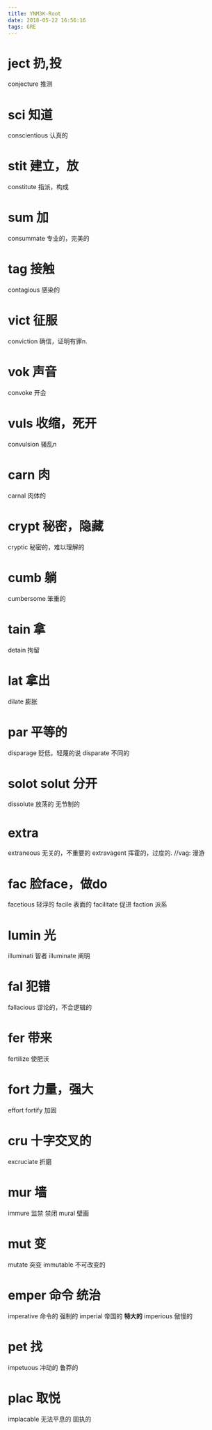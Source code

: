 ```yaml
---
title: YNM3K-Root
date: 2018-05-22 16:56:16
tags: GRE
---
```


# ject 扔,投
conjecture 推测

# sci 知道
conscientious 认真的

# stit 建立，放
constitute 指派，构成

# sum 加
consummate 专业的，完美的

# tag 接触
contagious 感染的

# vict 征服
conviction 确信，证明有罪n.

# vok 声音
convoke 开会

# vuls 收缩，死开
convulsion 骚乱n

# carn 肉
carnal 肉体的

# crypt 秘密，隐藏
cryptic 秘密的，难以理解的

# cumb 躺
cumbersome 笨重的

# tain 拿
detain 拘留

# lat 拿出
dilate 膨胀

# par 平等的
disparage 贬低，轻蔑的说
disparate 不同的

# solot solut 分开
dissolute 放荡的 无节制的


# extra
extraneous 无关的，不重要的
extravagent 挥霍的，过度的. //vag: 漫游

# fac 脸face，做do
facetious 轻浮的
facile 表面的
facilitate 促进
faction 派系

# lumin 光
illuminati 智者
illuminate 阐明
# fal 犯错
fallacious 谬论的，不合逻辑的

# fer 带来
fertilize 使肥沃

# fort 力量，强大
effort
fortify 加固

# cru 十字交叉的
excruciate 折磨

# mur 墙
immure 监禁 禁闭
mural 壁画

# mut 变
mutate 突变
immutable 不可改变的

# emper 命令 统治
imperative 命令的 强制的
imperial 帝国的 **特大的**
imperious 傲慢的

# pet 找
impetuous 冲动的 鲁莽的

# plac 取悦
implacable 无法平息的 固执的

